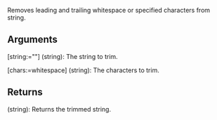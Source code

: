 Removes leading and trailing whitespace or specified characters from string.


## Arguments
[string:=""] (string): The string to trim.

[chars:=whitespace] (string): The characters to trim.


## Returns
(string): Returns the trimmed string.
